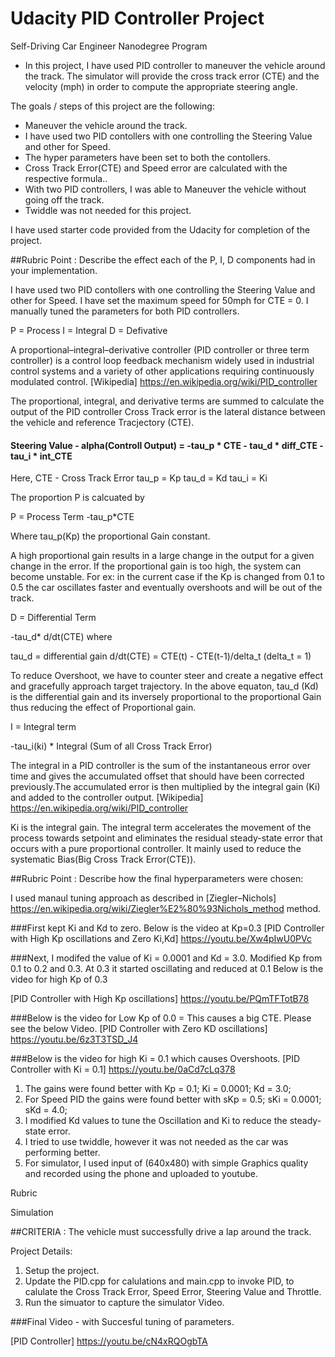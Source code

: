 # Udacity PID Controller Project
Self-Driving Car Engineer Nanodegree Program

* In this project, I have used PID controller to maneuver the vehicle around the track. The simulator will provide the cross track error (CTE) and the velocity (mph) in order to compute the appropriate steering angle. 


The goals / steps of this project are the following:

* Maneuver the vehicle around the track.
* I have used two PID contollers with one controlling the Steering Value and other for Speed.
* The hyper parameters have been set to both the contollers.
* Cross Track Error(CTE) and Speed error are calculated with the respective formula..
* With two PID controllers, I was able to Maneuver the vehicle without going off the track. 
* Twiddle was not needed for this project.


I have used starter code provided from the Udacity for completion of the project.

##Rubric Point : Describe the effect each of the P, I, D components had in your implementation.

I have used two PID contollers with one controlling the Steering Value and other for Speed. I have set the maximum speed for 50mph for CTE = 0. I manually tuned the parameters for both PID controllers.

P = Process
I = Integral
D = Defivative

A proportional–integral–derivative controller (PID controller or three term controller) is a control loop feedback mechanism widely used in industrial control systems and a variety of other applications requiring continuously modulated control. [Wikipedia] https://en.wikipedia.org/wiki/PID_controller

The proportional, integral, and derivative terms are summed to calculate the output of the PID controller  Cross Track error is the lateral distance between the vehicle and reference Tracjectory (CTE).

#### Steering Value - alpha(Controll Output) = -tau_p * CTE - tau_d * diff_CTE - tau_i * int_CTE 

Here, 
CTE - Cross Track Error
tau_p = Kp
tau_d = Kd
tau_i = Ki

The proportion P is calcuated by 

P = Process Term
-tau_p*CTE

Where tau_p(Kp) the proportional Gain constant. 

A high proportional gain results in a large change in the output for a given change in the error. If the proportional gain is too high, the system can become unstable. For ex: in the current case if the Kp is changed from 0.1 to 0.5 the car oscillates faster and eventually overshoots and will be out of the track.

D = Differential Term

-tau_d* d/dt(CTE)
where 

tau_d = differential gain
d/dt(CTE) = CTE(t) - CTE(t-1)/delta_t (delta_t = 1)

To reduce Overshoot, we have to counter steer and create a negative effect and gracefully approach target trajectory. 
In the above equaton, tau_d (Kd) is the differential gain and its inversely proportional to the proportional Gain thus reducing the effect of Proportional gain. 

I = Integral term

-tau_i(ki) * Integral (Sum of all Cross Track Error)

The integral in a PID controller is the sum of the instantaneous error over time and gives the accumulated offset that should have been corrected previously.The accumulated error is then multiplied by the integral gain (Ki) and added to the controller output. [Wikipedia] https://en.wikipedia.org/wiki/PID_controller

Ki is the integral gain. The integral term accelerates the movement of the process towards setpoint and eliminates the residual steady-state error that occurs with a pure proportional controller. It mainly used to reduce the systematic Bias(Big Cross Track Error(CTE)).

##Rubric Point : Describe how the final hyperparameters were chosen:

I used manaul tuning approach as described in [Ziegler–Nichols] https://en.wikipedia.org/wiki/Ziegler%E2%80%93Nichols_method method.

###First kept Ki and Kd to zero. Below is the video at Kp=0.3
[PID Controller with High Kp oscillations and Zero Ki,Kd] https://youtu.be/Xw4pIwU0PVc

###Next, I modifed the value of Ki = 0.0001 and Kd = 3.0. Modified Kp from 0.1 to 0.2 and 0.3. At 0.3 it started oscillating and reduced at 0.1
Below is the video for high Kp of 0.3

[PID Controller with High Kp oscillations] https://youtu.be/PQmTFTotB78

###Below is the video for Low Kp of 0.0 = This causes a big CTE. Please see the below Video.
[PID Controller with Zero KD oscillations] https://youtu.be/6z3T3TSD_J4

###Below is the video for high Ki = 0.1 which causes Overshoots.
[PID Controller with Ki = 0.1] https://youtu.be/0aCd7cLq378

1. The gains were found better with
  Kp = 0.1;
  Ki = 0.0001;
  Kd = 3.0;
2. For Speed PID the gains were found better with 
  sKp = 0.5;
  sKi = 0.0001;
  sKd = 4.0;
3. I modified Kd values to tune the Oscillation and Ki to reduce the steady-state error.
4. I tried to use twiddle, however it was not needed as the car was performing better. 
5. For simulator, I used input of (640x480) with simple Graphics quality and recorded using the phone and uploaded to youtube.


Rubric 

Simulation

##CRITERIA : The vehicle must successfully drive a lap around the track.

Project Details:
1. Setup the project.
2. Update the PID.cpp for calulations and main.cpp to invoke PID, to calulate the Cross Track Error, Speed Error, Steering Value and Throttle.
3. Run the simuator to capture the simulator Video.

###Final Video - with Succesful tuning of parameters.

[PID Controller] https://youtu.be/cN4xRQOgbTA



